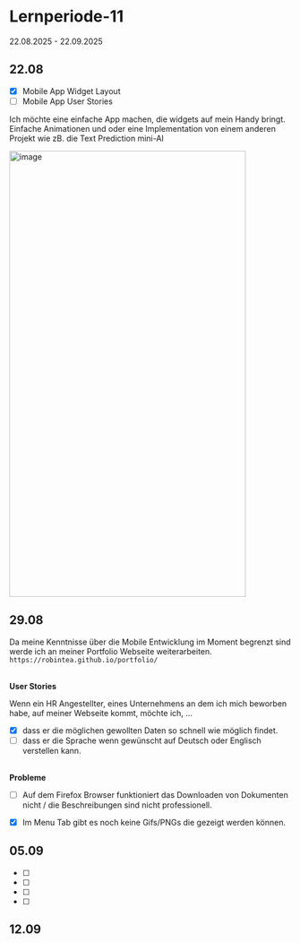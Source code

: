 # Lernperiode-11

22.08.2025 - 22.09.2025


## 22.08
 - [x] Mobile App Widget Layout
 - [ ] Mobile App User Stories

Ich möchte eine einfache App machen, die widgets auf mein Handy bringt. Einfache Animationen und oder eine Implementation von einem anderen Projekt wie zB. die Text Prediction mini-AI

<img width="422" height="796" alt="image" src="https://github.com/user-attachments/assets/20fa161b-c2fa-4569-a8fe-de5019596c2c" />


## 29.08
Da meine Kenntnisse über die Mobile Entwicklung im Moment begrenzt sind werde ich an meiner Portfolio Webseite weiterarbeiten. <br>
```https://robintea.github.io/portfolio/```
<br><br>

**User Stories**
<br>

Wenn ein HR Angestellter, eines Unternehmens an dem ich mich beworben habe, auf meiner Webseite kommt, möchte ich, ...

- [x] dass er die möglichen gewollten Daten so schnell wie möglich findet.
- [ ] dass er die Sprache wenn gewünscht auf Deutsch oder Englisch verstellen kann.
<br><br>

**Probleme**
- [ ] Auf dem Firefox Browser funktioniert das Downloaden von Dokumenten nicht / die Beschreibungen sind nicht pro­fes­si­o­nell.
- [x] Im Menu Tab gibt es noch keine Gifs/PNGs die gezeigt werden können.



## 05.09

- [ ]  
- [ ]  
- [ ]  
- [ ] 

## 12.09

